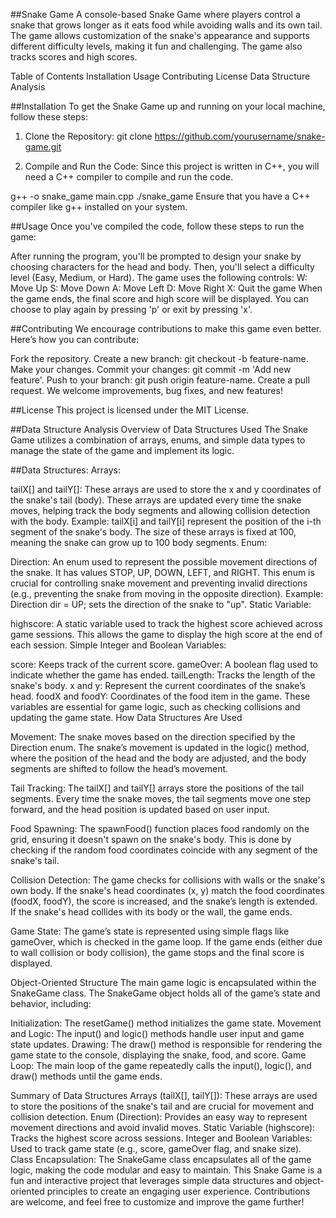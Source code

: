 ##Snake Game
A console-based Snake Game where players control a snake that grows longer as it eats food while avoiding walls and its own tail. The game allows customization of the snake's appearance and supports different difficulty levels, making it fun and challenging. The game also tracks scores and high scores.

Table of Contents
Installation
Usage
Contributing
License
Data Structure Analysis


##Installation
To get the Snake Game up and running on your local machine, follow these steps:

1. Clone the Repository:
git clone https://github.com/yourusername/snake-game.git


2. Compile and Run the Code:
Since this project is written in C++, you will need a C++ compiler to compile and run the code.


g++ -o snake_game main.cpp
./snake_game
Ensure that you have a C++ compiler like g++ installed on your system.

##Usage
Once you've compiled the code, follow these steps to run the game:

After running the program, you'll be prompted to design your snake by choosing characters for the head and body.
Then, you'll select a difficulty level (Easy, Medium, or Hard).
The game uses the following controls:
W: Move Up
S: Move Down
A: Move Left
D: Move Right
X: Quit the game
When the game ends, the final score and high score will be displayed. You can choose to play again by pressing 'p' or exit by pressing 'x'.

##Contributing
We encourage contributions to make this game even better. Here’s how you can contribute:

Fork the repository.
Create a new branch: git checkout -b feature-name.
Make your changes.
Commit your changes: git commit -m 'Add new feature'.
Push to your branch: git push origin feature-name.
Create a pull request.
We welcome improvements, bug fixes, and new features!

##License
This project is licensed under the MIT License.

##Data Structure Analysis
Overview of Data Structures Used
The Snake Game utilizes a combination of arrays, enums, and simple data types to manage the state of the game and implement its logic.

##Data Structures:
Arrays:

tailX[] and tailY[]: These arrays are used to store the x and y coordinates of the snake's tail (body). These arrays are updated every time the snake moves, helping track the body segments and allowing collision detection with the body.
Example: tailX[i] and tailY[i] represent the position of the i-th segment of the snake's body.
The size of these arrays is fixed at 100, meaning the snake can grow up to 100 body segments.
Enum:

Direction: An enum used to represent the possible movement directions of the snake. It has values STOP, UP, DOWN, LEFT, and RIGHT. This enum is crucial for controlling snake movement and preventing invalid directions (e.g., preventing the snake from moving in the opposite direction).
Example: Direction dir = UP; sets the direction of the snake to "up".
Static Variable:

highscore: A static variable used to track the highest score achieved across game sessions. This allows the game to display the high score at the end of each session.
Simple Integer and Boolean Variables:

score: Keeps track of the current score.
gameOver: A boolean flag used to indicate whether the game has ended.
tailLength: Tracks the length of the snake's body.
x and y: Represent the current coordinates of the snake’s head.
foodX and foodY: Coordinates of the food item in the game.
These variables are essential for game logic, such as checking collisions and updating the game state.
How Data Structures Are Used



Movement: The snake moves based on the direction specified by the Direction enum. The snake’s movement is updated in the logic() method, where the position of the head and the body are adjusted, and the body segments are shifted to follow the head’s movement.

Tail Tracking: The tailX[] and tailY[] arrays store the positions of the tail segments. Every time the snake moves, the tail segments move one step forward, and the head position is updated based on user input.

Food Spawning: The spawnFood() function places food randomly on the grid, ensuring it doesn't spawn on the snake's body. This is done by checking if the random food coordinates coincide with any segment of the snake's tail.

Collision Detection: The game checks for collisions with walls or the snake's own body. If the snake's head coordinates (x, y) match the food coordinates (foodX, foodY), the score is increased, and the snake’s length is extended. If the snake's head collides with its body or the wall, the game ends.

Game State: The game’s state is represented using simple flags like gameOver, which is checked in the game loop. If the game ends (either due to wall collision or body collision), the game stops and the final score is displayed.

Object-Oriented Structure
The main game logic is encapsulated within the SnakeGame class. The SnakeGame object holds all of the game’s state and behavior, including:


Initialization: The resetGame() method initializes the game state.
Movement and Logic: The input() and logic() methods handle user input and game state updates.
Drawing: The draw() method is responsible for rendering the game state to the console, displaying the snake, food, and score.
Game Loop: The main loop of the game repeatedly calls the input(), logic(), and draw() methods until the game ends.



Summary of Data Structures
Arrays (tailX[], tailY[]): These arrays are used to store the positions of the snake's tail and are crucial for movement and collision detection.
Enum (Direction): Provides an easy way to represent movement directions and avoid invalid moves.
Static Variable (highscore): Tracks the highest score across sessions.
Integer and Boolean Variables: Used to track game state (e.g., score, gameOver flag, and snake size).
Class Encapsulation: The SnakeGame class encapsulates all of the game logic, making the code modular and easy to maintain.
This Snake Game is a fun and interactive project that leverages simple data structures and object-oriented principles to create an engaging user experience. Contributions are welcome, and feel free to customize and improve the game further!








 



